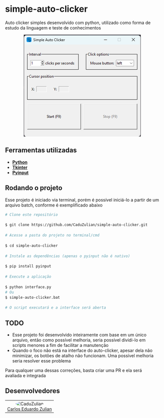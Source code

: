 # simple-auto-clicker
Auto clicker simples desenvolvido com python, utilizado como forma de estudo da linguagem e teste de conhecimentos

<div align="center">
<img src="assets\image.png" alt="simple-auto-clicker"/><br />
</div>  

## Ferramentas utilizadas

- **[Python](https://www.python.org)**
- **[Tkinter](https://docs.python.org/3/library/tkinter.html)**
- **[Pyinput](https://pypi.org/project/pynput/)**

##  Rodando o projeto

Esse projeto é iniciado via terminal, porém é possível iniciá-lo a partir de um arquivo batch, conforme é exemplificado abaixo 

```bash
# Clone este repositório

$ git clone https://github.com/CaduZulian/simple-auto-clicker.git

# Acesse a pasta do projeto no terminal/cmd

$ cd simple-auto-clicker

# Instale as dependências (apenas o pyinput não é nativo)

$ pip install pyinput

# Execute a aplicação

$ python interface.py
# Ou
$ simple-auto-clicker.bat

# O script executará e a interface será aberta
```

## TODO

- Esse projeto foi desenvolvido inteiramente com base em um único arquivo, então como possível melhoria, seria possível dividi-lo em scripts menores a fim de facilitar a manutenção
- Quando o foco não está na interface do auto-clicker, apesar dela não minimizar, os botões de atalho não funcionam. Uma possível melhoria seria resolver esse problema

Para qualquer uma dessas correções, basta criar uma PR e ela será avaliada e integrada

## Desenvolvedores

<table align="center">
<tr>
<td> 
<div align="center">
<img style="width: 150px; border-radius: 50%;" src="https://github.com/CaduZulian.png" alt="CaduZulian"/><br />
<a href="https://github.com/CaduZulian">Carlos Eduardo Zulian</a> 
</div>  
</td>
</tr>
</table>